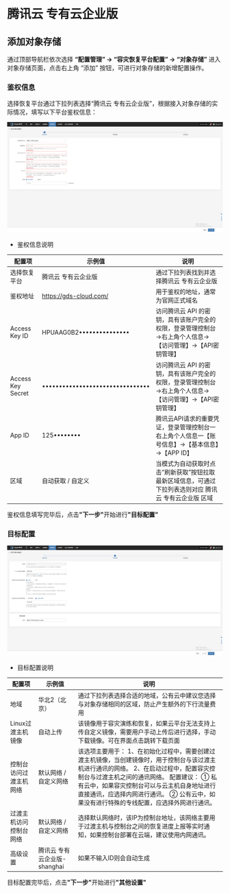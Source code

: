 # **腾讯云 专有云企业版**

## **添加对象存储**

通过顶部导航栏依次选择 **“配置管理” → “容灾恢复平台配置” → “对象存储”** 进入对象存储页面，点击右上角 “添加” 按钮，可进行对象存储的新增配置操作。

### **鉴权信息**

选择恢复平台通过下拉列表选择“腾讯云 专有云企业版”，根据接入对象存储的实际情况，填写以下平台鉴权信息：

![](./images/tencentcloudproprietarycloudenterpriseedition-1.png)

* 鉴权信息说明

| **配置项**           | **示例值**                          | **说明**                                                    |
| ----------------- | -------------------------------- | --------------------------------------------------------- |
| 选择恢复平台            | 腾讯云 专有云企业版                       | 通过下拉列表找到并选择腾讯云 专有云企业版                                     |
| 鉴权地址              | https://gds-cloud.com/           | 用于鉴权的地址，通常为官网正式域名                                         |
| Access Key ID     | HPUAAG0B2•••••••••••••••         | 访问腾讯云 API 的密钥，具有该账户完全的权限，登录管理控制台→右上角个人信息→【访问管理】→【API密钥管理】 |
| Access Key Secret | •••••••••••••••••••••••••••••••• | 访问腾讯云 API 的密钥，具有该账户完全的权限，登录管理控制台→右上角个人信息→【访问管理】→【API密钥管理】 |
| App ID            | 125••••••••                      | 腾讯云API请求的重要凭证，登录管理控制台一右上角个人信息一【账号信息】→【基本信息】→【APP ID】      |
| 区域                | 自动获取 / 自定义                       | 当模式为自动获取时点击“刷新获取”按钮拉取最新区域信息，可通过下拉列表选则对应 腾讯云 专有云企业版 区域     |

鉴权信息填写完毕后，点&#x51FB;**"下一步"**&#x5F00;始进&#x884C;**"目标配置"**

### **目标配置**

![](./images/tencentcloudproprietarycloudenterpriseedition-2.png)

* 目标配置说明

| **配置项**     | **示例值**             | **说明**                                                                                                                                                                                     |
| ----------- | ------------------- | ------------------------------------------------------------------------------------------------------------------------------------------------------------------------------------------ |
| 地域          | 华北2（北京）             | 通过下拉列表选择合适的地域，公有云中建议您选择与对象存储相同的区域，防止产生额外的下行流量费用                                                                                                                                            |
| Linux过渡主机镜像 | 自动上传                | 该镜像用于容灾演练和恢复，如果云平台无法支持上传自定义镜像，需要用户手动上传后进行选择，手动下载镜像。可在界面点击跳转下载页面                                                                                                                            |
| 控制台访问过渡主机网络 | 默认网络 / 自定义网络        | 该选项主要用于：&#xA;1、在初始化过程中，需要创建过渡主机镜像，当创建镜像时，用于控制台与该过渡主机进行通讯的网络。&#xA;2、在启动过程中，配置容灾控制台与过渡主机之间的通讯网络。&#xA;配置建议：&#xA;① 私有云中，如果容灾控制台可以与云主机自身地址进行直接通讯，应选择内网进行通讯。&#xA;② 公有云中，如果没有进行特殊的专线配置，应选择外网进行通讯。 |
| 过渡主机访问控制台网络 | 默认网络 / 自定义网络        | 选择默认网络时，该IP为控制台地址，该网络主要用于过渡主机与控制台之间的恢复进度上报等实时通知，如果控制台部署在云端，建议使用内网通讯。                                                                                                                       |
| 高级设置        | 腾讯云 专有云企业版-shanghai | 如果不输入ID则会自动生成                                                                                                                                                                              |

目标配置完毕后，点&#x51FB;**"下一步"**&#x5F00;始进&#x884C;**"其他设置"**

<!-- @include: ./huawei.md#snippet -->